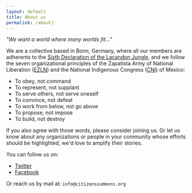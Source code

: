 ```yaml
---
layout: default
title: About us
permalink: /about/
---
```

*"We want a world where many worlds fit..."*

We are a collective based in Bonn, Germany, where all our members are adherents to the [Sixth Declaration of the Lacandon Jungle](https://enlacezapatista.ezln.org.mx/sdsl-en/), and we follow the seven organizational principles of the Zapatista Army of National Liberation ([EZLN](http://www.congresonacionalindigena.org/what-is-the-cni/)) and the National Indigenous Congress ([CNI](http://www.congresonacionalindigena.org/what-is-the-cni/)) of Mexico:

 * To obey, not command
 * To represent, not supplant
 * To serve others, not serve oneself
 * To convince, not defeat
 * To work from below, not go above
 * To propose, not impose
 * To build, not destroy


If you also agree with those words, please consider joining us. Or let us know about any organizations or people in your community whose efforts should be highlighted, we'd love to amplify their stories.

You can follow us on:

* [Twitter](https://twitter.com/CitizensSummons)
* [Facebook](https://www.facebook.com/Citizens-Summons-101429791723806/)

Or reach us by mail at:
`info@citizenssummons.org`

